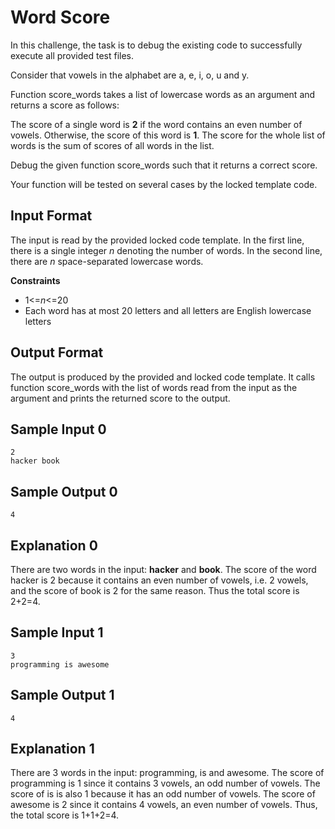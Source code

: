 # Word Score

In this challenge, the task is to debug the existing code to successfully execute all provided test files.

Consider that vowels in the alphabet are a, e, i, o, u and y.

Function score_words takes a list of lowercase words as an argument and returns a score as follows:

The score of a single word is **2** if the word contains an even number of vowels. Otherwise, the score of this word is **1**. The score for the whole list of words is the sum of scores of all words in the list.

Debug the given function score_words such that it returns a correct score.

Your function will be tested on several cases by the locked template code.

## Input Format

The input is read by the provided locked code template. In the first line, there is a single integer _n_ denoting the number of words. In the second line, there are _n_ space-separated lowercase words.

**Constraints**
- 1\<=_n_\<=20
- Each word has at most 20 letters and all letters are English lowercase letters

## Output Format

The output is produced by the provided and locked code template. It calls function score_words with the list of words read from the input as the argument and prints the returned score to the output.

## Sample Input 0
```
2
hacker book
```
## Sample Output 0
```
4
```
## Explanation 0

There are two words in the input: **hacker** and **book**. The score of the word hacker is 2 because it contains an even number of vowels, i.e. 2 vowels, and the score of book is 2 for the same reason. Thus the total score is 2+2=4.

## Sample Input 1
```
3
programming is awesome
```
## Sample Output 1
```
4
```
## Explanation 1

There are 3 words in the input: programming, is and awesome. The score of programming is 1 since it contains 3 vowels, an odd number of vowels. The score of is is also 1 because it has an odd number of vowels. The score of awesome is 2 since it contains 4 vowels, an even number of vowels. Thus, the total score is 1+1+2=4.
